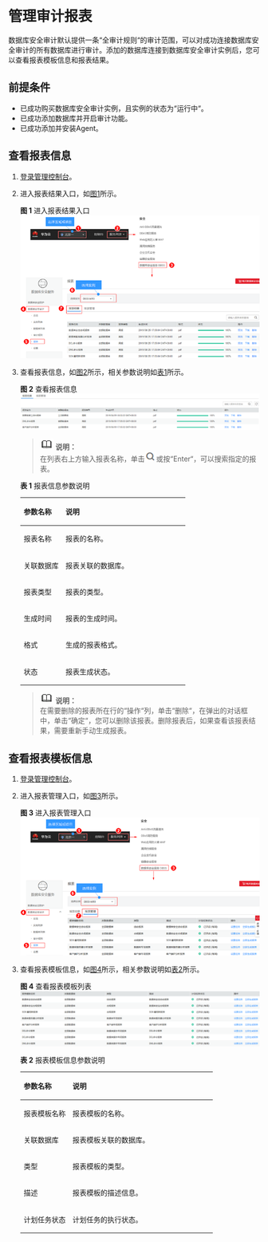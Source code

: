 # 管理审计报表<a name="ZH-CN_TOPIC_0145247772"></a>

数据库安全审计默认提供一条“全审计规则“的审计范围，可以对成功连接数据库安全审计的所有数据库进行审计。添加的数据库连接到数据库安全审计实例后，您可以查看报表模板信息和报表结果。

## 前提条件<a name="section441811405410"></a>

-   已成功购买数据库安全审计实例，且实例的状态为“运行中“。
-   已成功添加数据库并开启审计功能。
-   已成功添加并安装Agent。

## 查看报表信息<a name="section3175951365"></a>

1.  [登录管理控制台](https://console.huaweicloud.com/)。
2.  进入报表结果入口，如[图1](#zh-cn_topic_0171160346_fig177955528129)所示。

    **图 1**  进入报表结果入口<a name="zh-cn_topic_0171160346_fig177955528129"></a>  
    ![](figures/进入报表结果入口.png "进入报表结果入口")

3.  查看报表信息，如[图2](#fig13686171251816)所示，相关参数说明如[表1](#table964761214306)所示。

    **图 2**  查看报表信息<a name="fig13686171251816"></a>  
    ![](figures/查看报表信息.png "查看报表信息")

    >![](public_sys-resources/icon-note.gif) **说明：**   
    >在列表右上方输入报表名称，单击![](figures/搜索-63.png)或按“Enter“，可以搜索指定的报表。  

    **表 1**  报表信息参数说明

    <a name="table964761214306"></a>
    <table><thead align="left"><tr id="row1365581213011"><th class="cellrowborder" valign="top" width="25.4%" id="mcps1.2.3.1.1"><p id="p96584127304"><a name="p96584127304"></a><a name="p96584127304"></a>参数名称</p>
    </th>
    <th class="cellrowborder" valign="top" width="74.6%" id="mcps1.2.3.1.2"><p id="p18660171293013"><a name="p18660171293013"></a><a name="p18660171293013"></a>说明</p>
    </th>
    </tr>
    </thead>
    <tbody><tr id="row7664312163018"><td class="cellrowborder" valign="top" width="25.4%" headers="mcps1.2.3.1.1 "><p id="p56657123309"><a name="p56657123309"></a><a name="p56657123309"></a>报表名称</p>
    </td>
    <td class="cellrowborder" valign="top" width="74.6%" headers="mcps1.2.3.1.2 "><p id="p14669161217308"><a name="p14669161217308"></a><a name="p14669161217308"></a>报表的名称。</p>
    </td>
    </tr>
    <tr id="row18114121410321"><td class="cellrowborder" valign="top" width="25.4%" headers="mcps1.2.3.1.1 "><p id="p195041220123213"><a name="p195041220123213"></a><a name="p195041220123213"></a>关联数据库</p>
    </td>
    <td class="cellrowborder" valign="top" width="74.6%" headers="mcps1.2.3.1.2 "><p id="p5506192011323"><a name="p5506192011323"></a><a name="p5506192011323"></a>报表关联的数据库。</p>
    </td>
    </tr>
    <tr id="row17352133015322"><td class="cellrowborder" valign="top" width="25.4%" headers="mcps1.2.3.1.1 "><p id="p7313193714329"><a name="p7313193714329"></a><a name="p7313193714329"></a>报表类型</p>
    </td>
    <td class="cellrowborder" valign="top" width="74.6%" headers="mcps1.2.3.1.2 "><p id="p631613374329"><a name="p631613374329"></a><a name="p631613374329"></a>报表的类型。</p>
    </td>
    </tr>
    <tr id="row1167216126301"><td class="cellrowborder" valign="top" width="25.4%" headers="mcps1.2.3.1.1 "><p id="p126741912113015"><a name="p126741912113015"></a><a name="p126741912113015"></a>生成时间</p>
    </td>
    <td class="cellrowborder" valign="top" width="74.6%" headers="mcps1.2.3.1.2 "><p id="p76771712113017"><a name="p76771712113017"></a><a name="p76771712113017"></a>报表的生成时间。</p>
    </td>
    </tr>
    <tr id="row1856318344013"><td class="cellrowborder" valign="top" width="25.4%" headers="mcps1.2.3.1.1 "><p id="p356373194018"><a name="p356373194018"></a><a name="p356373194018"></a>格式</p>
    </td>
    <td class="cellrowborder" valign="top" width="74.6%" headers="mcps1.2.3.1.2 "><p id="p205631324016"><a name="p205631324016"></a><a name="p205631324016"></a>生成的报表格式。</p>
    </td>
    </tr>
    <tr id="row19685121213016"><td class="cellrowborder" valign="top" width="25.4%" headers="mcps1.2.3.1.1 "><p id="p968710125308"><a name="p968710125308"></a><a name="p968710125308"></a>状态</p>
    </td>
    <td class="cellrowborder" valign="top" width="74.6%" headers="mcps1.2.3.1.2 "><p id="p186901012163011"><a name="p186901012163011"></a><a name="p186901012163011"></a>报表生成状态。</p>
    </td>
    </tr>
    </tbody>
    </table>

    >![](public_sys-resources/icon-note.gif) **说明：**   
    >在需要删除的报表所在行的“操作“列，单击“删除“，在弹出的对话框中，单击“确定“，您可以删除该报表。删除报表后，如果查看该报表结果，需要重新手动生成报表。  


## 查看报表模板信息<a name="section93844411216"></a>

1.  [登录管理控制台](https://console.huaweicloud.com/)。
2.  进入报表管理入口，如[图3](#zh-cn_topic_0171160346_fig61991836131419)所示。

    **图 3**  进入报表管理入口<a name="zh-cn_topic_0171160346_fig61991836131419"></a>  
    ![](figures/进入报表管理入口.png "进入报表管理入口")

3.  查看报表模板信息，如[图4](#fig114613221242)所示，相关参数说明如[表2](#table179131719111217)所示。

    **图 4**  查看报表模板列表<a name="fig114613221242"></a>  
    ![](figures/查看报表模板列表.png "查看报表模板列表")

    **表 2**  报表模板信息参数说明

    <a name="table179131719111217"></a>
    <table><thead align="left"><tr id="row1914619131213"><th class="cellrowborder" valign="top" width="25.4%" id="mcps1.2.3.1.1"><p id="p14914171921216"><a name="p14914171921216"></a><a name="p14914171921216"></a>参数名称</p>
    </th>
    <th class="cellrowborder" valign="top" width="74.6%" id="mcps1.2.3.1.2"><p id="p5914121921216"><a name="p5914121921216"></a><a name="p5914121921216"></a>说明</p>
    </th>
    </tr>
    </thead>
    <tbody><tr id="row1891401911125"><td class="cellrowborder" valign="top" width="25.4%" headers="mcps1.2.3.1.1 "><p id="p17914141931211"><a name="p17914141931211"></a><a name="p17914141931211"></a>报表模板名称</p>
    </td>
    <td class="cellrowborder" valign="top" width="74.6%" headers="mcps1.2.3.1.2 "><p id="p1991461910120"><a name="p1991461910120"></a><a name="p1991461910120"></a>报表模板的名称。</p>
    </td>
    </tr>
    <tr id="row99141819131211"><td class="cellrowborder" valign="top" width="25.4%" headers="mcps1.2.3.1.1 "><p id="p091417195126"><a name="p091417195126"></a><a name="p091417195126"></a>关联数据库</p>
    </td>
    <td class="cellrowborder" valign="top" width="74.6%" headers="mcps1.2.3.1.2 "><p id="p1691451971217"><a name="p1691451971217"></a><a name="p1691451971217"></a>报表模板关联的数据库。</p>
    </td>
    </tr>
    <tr id="row1591471911127"><td class="cellrowborder" valign="top" width="25.4%" headers="mcps1.2.3.1.1 "><p id="p5914819191218"><a name="p5914819191218"></a><a name="p5914819191218"></a>类型</p>
    </td>
    <td class="cellrowborder" valign="top" width="74.6%" headers="mcps1.2.3.1.2 "><p id="p12914111971210"><a name="p12914111971210"></a><a name="p12914111971210"></a>报表模板的类型。</p>
    </td>
    </tr>
    <tr id="row391471914129"><td class="cellrowborder" valign="top" width="25.4%" headers="mcps1.2.3.1.1 "><p id="p149143195128"><a name="p149143195128"></a><a name="p149143195128"></a>描述</p>
    </td>
    <td class="cellrowborder" valign="top" width="74.6%" headers="mcps1.2.3.1.2 "><p id="p14914201919125"><a name="p14914201919125"></a><a name="p14914201919125"></a>报表模板的描述信息。</p>
    </td>
    </tr>
    <tr id="row891481921215"><td class="cellrowborder" valign="top" width="25.4%" headers="mcps1.2.3.1.1 "><p id="p18914131914128"><a name="p18914131914128"></a><a name="p18914131914128"></a>计划任务状态</p>
    </td>
    <td class="cellrowborder" valign="top" width="74.6%" headers="mcps1.2.3.1.2 "><p id="p4914131921218"><a name="p4914131921218"></a><a name="p4914131921218"></a>计划任务的执行状态。</p>
    </td>
    </tr>
    </tbody>
    </table>


